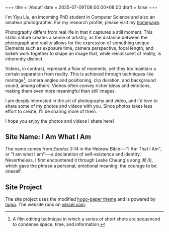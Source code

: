 +++
title = 'About'
date = 2025-07-09T08:00:00+08:00
draft = false
+++

I'm Yiyu Liu, an imcoming PhD student in Computer Science and also an amateur
photographer.
For my research profile, please visit my [homepage](https://lau.yeeyu.org/).

Photography differs from real life in that it captures a still moment.
This static nature creates a sense of artistry, as the distance between
the photograph and reality allows for the expression of something unique.
Elements such as exposure time, camera perspective, focal length, and bokeh
work together to shape an image that, while reminiscent of reality, is
inherently distinct.

Videos, in contrast, represent a flow of moments, yet they too maintain a
certain separation from reality. This is achieved through techniques like
montage[^1], camera angles and positioning, clip duration, and background
sound, among others. Videos often convey richer ideas and emotions, making
them even more meaningful than still images.

I am deeply interested in the art of photography and video, and I'd love
to share some of my photos and videos with you.
Since photos takes less effort to create, I'll be sharing more of them.

I hope you enjoy the photos and videos I share here!

[^1]: A film editing technique in which a series of short shots are sequenced
to condense space, time, and information.

## Site Name: I Am What I Am

The name comes from *Exodus 3:14* in the Hebrew Bible---"I Am That I Am", or
"I am what I am"---a declaration of self-existence and identity.
Nevertheless, I first encountered it through Leslie Cheung's song *我 (I)*,
which gave the phrase a personal, emotional meaning: the courage to be oneself.

## Site Project

The site project uses the modified [hugo-paper theme][hugo-paper] and is powered
by [hugo][gohugo]. The website runs on [vercel.com][vercel].

[hugo-paper]: https://github.com/LauYeeYu/hugo-paper
[gohugo]: https://gohugo.io/
[vercel]: https://vercel.com/

